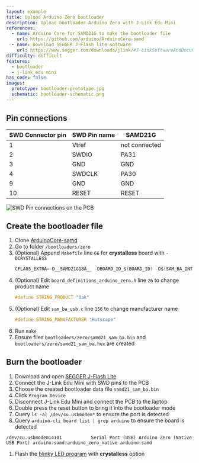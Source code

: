 ```yaml
---
layout: example
title: Upload Arduino Zero bootloader
description: Upload bootloader Arduino Zero with J-Link Edu Mini
references:
  - name: Arduino Core for SAMD21G to make the bootloader file
    url: https://github.com/arduino/ArduinoCore-samd
  - name: Download SEGGER J-Flash lite software
    url: https://www.segger.com/downloads/jlink/#J-LinkSoftwareAndDocumentationPack
difficulty: difficult
features:
  - bootloader
  - j-link edu mini
has_code: false
images:
  prototype: bootloader-prototype.jpg
  schematic: bootloader-schematic.png
---
```


## Pin connections

| SWD Connector pin | SWD Pin name |  SAMD21G |
| ------ | ------ | ------ |
| 1 | Vtref | not connected |
| 2 | SWDIO | PA31
| 3 | GND | GND
| 4 | SWDCLK |PA30
| 9 | GND | GND
| 10 | RESET | RESET

<img src="{{ site.url }}/images/examples/bootloader-pins.png" alt="SWD Pin connections on the PCB">

## Create the bootloader file

1. Clone [ArduinoCore-samd](https://github.com/arduino/ArduinoCore-samd)
1. Go to folder `/bootloaders/zero`
1. (Optional) Append `Makefile` line `66` for **crystalless** board with `-DCRYSTALLESS`
    ```c
    CFLAGS_EXTRA=-D__SAMD21G18A__ -DBOARD_ID_$(BOARD_ID) -D$(SAM_BA_INTERFACES) -DCRYSTALLESS
    ```
1. (Optional) Edit `board_definitions_arduino_zero.h` line `26` to change product name
    ```c
    #define STRING_PRODUCT "Oak"
    ```
1. (Optional) Edit `sam_ba_usb.c` line `156` to change manufacturer name
    ```c
    #define STRING_MANUFACTURER "Hutscape"
    ```
1. Run `make`
1. Ensure files `bootloaders/zero/samd21_sam_ba.bin` and `bootloaders/zero/samd21_sam_ba.hex` are created

## Burn the bootloader

1. Download and open [SEGGER J-Flash Lite](https://www.segger.com/downloads/jlink/#J-LinkSoftwareAndDocumentationPack)
1. Connect the J-Link Edu Mini with SWD pins to the PCB
1. Choose the created bootloader data file `samd21_sam_ba.bin`
1. Click `Program Device`
    <img src="{{ site.url }}/images/examples/bootloader-jflash.png" alt="">
1. Disconnect J-Link Edu Mini and connect the PCB to the laptop
1. Double press the reset button to bring it into the bootloader mode
1. Query `ls -al /dev/cu.usbmodem*` to ensure the port is detected
1. Query `arduino-cli board list | grep arduino` to ensure the board is detected
  ```
  /dev/cu.usbmodem14101           Serial Port (USB) Arduino Zero (Native USB Port) arduino:samd:arduino_zero_native arduino:samd
  ```
1. Flash the [blinky LED program](./hello-world) with **crystalless** option
